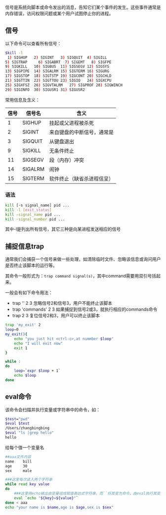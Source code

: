 信号是系统向脚本或命令发出的消息，告知它们某个事件的发生。这些事件通常是内存错误，访问权限问题或某个用户试图停止你的进程。

## 信号

以下命令可以查看所有信号：

```bash
$kill -l
 1) SIGHUP   2) SIGINT   3) SIGQUIT  4) SIGILL
5) SIGTRAP     6) SIGABRT  7) SIGEMT   8) SIGFPE
9) SIGKILL   10) SIGBUS  11) SIGSEGV 12) SIGSYS
13) SIGPIPE  14) SIGALRM 15) SIGTERM 16) SIGURG
17) SIGSTOP  18) SIGTSTP 19) SIGCONT 20) SIGCHLD
21) SIGTTIN  22) SIGTTOU 23) SIGIO   24) SIGXCPU
25) SIGXFSZ  26) SIGVTALRM   27) SIGPROF 28) SIGWINCH
29) SIGINFO  30) SIGUSR1 31) SIGUSR2
```

常用信息及含义：

|信号|信号名|含义
|----|------|---
|1 | SIGHUP |挂起或父进程被杀死
|2 | SIGINT |来自键盘的中断信号，通常是<CTRL-C>
|3 | SIGQUIT|从键盘退出
|9 | SIGKILL|无条件终止
|11| SIGSEGV|段（内存）冲突
|14| SIGALRM|闹钟
|15| SIGTERM|软件终止（缺省杀进程信呈）

### 语法

```bash
kill [-s signal_name] pid ...
kill -l [exit_status]
kill -signal_name pid ...
kill -signal_number pid ...
```

其中-l是列出所有信号，其它三种是向某进程发送相应的信号


## 捕捉信息trap

通常我们会捕获一个信号来做一些处理，如清除临时文件、忽略该信息或询问用户是否终止该脚本的运行等。

其命令一般形式为：`trap command signal(s)`，其中command需要用双引号括起来。

一般会有如下命令用法：

* trap '' 2 3   忽略信号2和信号3，用户不能终止该脚本
* trap 'commands' 2 3   如果捕捉到信号2或3，就执行相应的commands命令
* trap 2 3  复位信号2和3，用户可以终止该脚本

```bash
trap 'my_exit' 2
loop=0
my_exit(){
    echo "you just hit <ctrl-c>,at nummber $loop"
    echo "I will exit now"
    exit 1
}

while :
do
    loop=`expr $loop + 1`
    echo $loop
done
```

## eval命令

该命令会扫描并执行变量或字符串中的命令，如：

```bash
$test="pwd"
$eval $test
/Users/zhangbingbing
$eval "ls |grep hello"
hello
```

给每个值一个变量名

```bash
##aaa文件内容
name    bill
age     30
sex     male

###这里每次读入两个字符串
while read key value
do
    ###这里用echo输出由变量组成赋值表达式字符串，而``将其变为命令，由eval执行其变量，即变成真正的赋值
    eval `echo "${key}=${value}"`
done < aaa
echo "your name is $name,age is $age,sex is $sex"

